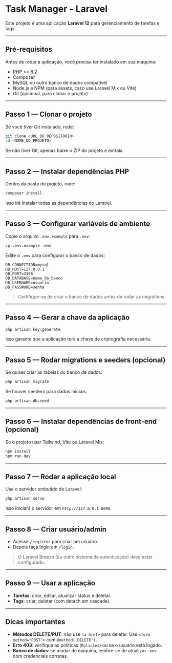 # Task Manager - Laravel

Este projeto é uma aplicação **Laravel 12** para gerenciamento de tarefas e tags.

---

## Pré-requisitos

Antes de rodar a aplicação, você precisa ter instalado em sua máquina:

- PHP >= 8.2  
- Composer  
- MySQL ou outro banco de dados compatível  
- Node.js e NPM (para assets, caso use Laravel Mix ou Vite)  
- Git (opcional, para clonar o projeto)  

---

## Passo 1 — Clonar o projeto

Se você tiver Git instalado, rode:

```bash
git clone <URL_DO_REPOSITORIO>
cd <NOME_DO_PROJETO>
```

Se não tiver Git, apenas baixe o ZIP do projeto e extraia.

---

## Passo 2 — Instalar dependências PHP

Dentro da pasta do projeto, rode:

```bash
composer install
```

Isso irá instalar todas as dependências do Laravel.

---

## Passo 3 — Configurar variáveis de ambiente

Copie o arquivo `.env.example` para `.env`:

```bash
cp .env.example .env
```

Edite o `.env` para configurar o banco de dados:

```dotenv
DB_CONNECTION=mysql
DB_HOST=127.0.0.1
DB_PORT=3306
DB_DATABASE=nome_do_banco
DB_USERNAME=usuario
DB_PASSWORD=senha
```

> Certifique-se de criar o banco de dados antes de rodar as migrations.

---

## Passo 4 — Gerar a chave da aplicação

```bash
php artisan key:generate
```

Isso garante que a aplicação terá a chave de criptografia necessária.

---

## Passo 5 — Rodar migrations e seeders (opcional)

Se quiser criar as tabelas do banco de dados:

```bash
php artisan migrate
```

Se houver seeders para dados iniciais:

```bash
php artisan db:seed
```

---

## Passo 6 — Instalar dependências de front-end (opcional)

Se o projeto usar Tailwind, Vite ou Laravel Mix:

```bash
npm install
npm run dev
```

---

## Passo 7 — Rodar a aplicação local

Use o servidor embutido do Laravel:

```bash
php artisan serve
```

Isso iniciará o servidor em `http://127.0.0.1:8000`.

---

## Passo 8 — Criar usuário/admin

- Acesse `/register` para criar um usuário.  
- Depois faça login em `/login`.  

> O Laravel Breeze (ou outro sistema de autenticação) deve estar configurado.

---

## Passo 9 — Usar a aplicação

- **Tarefas**: criar, editar, atualizar status e deletar.  
- **Tags**: criar, deletar (com detach em cascade).  

---

## Dicas importantes

- **Métodos DELETE/PUT**: não use `<a href>` para deletar. Use `<form method="POST">` com `@method('DELETE')`.  
- **Erro 403**: verifique as políticas (`Policies`) ou se o usuário está logado.  
- **Banco de dados**: se mudar de máquina, lembre-se de atualizar `.env` com credenciais corretas.